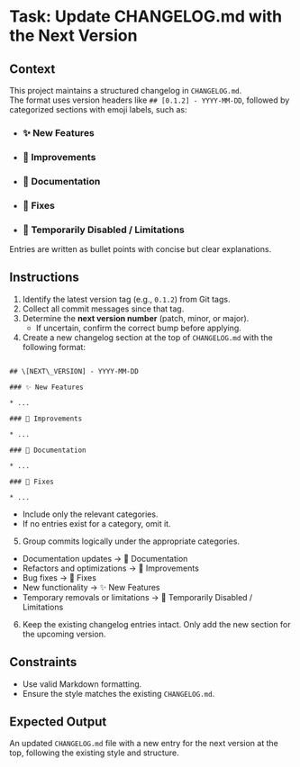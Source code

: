 # Task: Update CHANGELOG.md with the Next Version

## Context
This project maintains a structured changelog in `CHANGELOG.md`.  
The format uses version headers like `## [0.1.2] - YYYY-MM-DD`, followed by categorized sections with emoji labels, such as:

- ### ✨ New Features
- ### 🔧 Improvements
- ### 📝 Documentation
- ### 🐛 Fixes
- ### 🚫 Temporarily Disabled / Limitations

Entries are written as bullet points with concise but clear explanations.

## Instructions
1. Identify the latest version tag (e.g., `0.1.2`) from Git tags.
2. Collect all commit messages since that tag.
3. Determine the **next version number** (patch, minor, or major).  
   - If uncertain, confirm the correct bump before applying.
4. Create a new changelog section at the top of `CHANGELOG.md` with the following format:

```

## \[NEXT\_VERSION] - YYYY-MM-DD

### ✨ New Features

* ...

### 🔧 Improvements

* ...

### 📝 Documentation

* ...

### 🐛 Fixes

* ...

```

- Include only the relevant categories.  
- If no entries exist for a category, omit it.

5. Group commits logically under the appropriate categories.  
- Documentation updates → 📝 Documentation  
- Refactors and optimizations → 🔧 Improvements  
- Bug fixes → 🐛 Fixes  
- New functionality → ✨ New Features  
- Temporary removals or limitations → 🚫 Temporarily Disabled / Limitations

6. Keep the existing changelog entries intact. Only add the new section for the upcoming version.

## Constraints
- Use valid Markdown formatting.
- Ensure the style matches the existing `CHANGELOG.md`.

## Expected Output
An updated `CHANGELOG.md` file with a new entry for the next version at the top, following the existing style and structure.
```